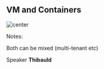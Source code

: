 <!-- .slide: -->

## VM and Containers

![center](./assets/images/30-images-containers/vm_and_container.png)
 
Notes:

Both can be mixed (multi-tenant etc)

Speaker **Thibauld**